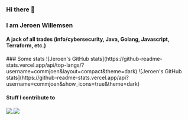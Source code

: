 ### Hi there 👋
### I am Jeroen Willemsen
#### A jack of all trades (info/cybersecurity, Java, Golang, Javascript, Terraform, etc.)

<todo add badges and such>
### Some stats
![Jeroen's GitHub stats](https://github-readme-stats.vercel.app/api/top-langs/?username=commjoen&layout=compact&theme=dark)
![Jeroen's GitHub stats](https://github-readme-stats.vercel.app/api?username=commjoen&show_icons=true&theme=dark)

#### Stuff I contribute to
<a href="https://github.com/WebGoat/WebGoat">
  <img align="center" src="https://github-readme-stats.vercel.app/api/pin/?username=WebGoat&repo=WebGoat" />
</a>
<a href="https://github.com/juice-shop/juice-shop">
  <img align="center" src="https://github-readme-stats.vercel.app/api/pin/?username=juice-shop&repo=juice-shop" />
</a>

<!--
**commjoen/commjoen** is a ✨ _special_ ✨ repository because its `README.md` (this file) appears on your GitHub profile.

Here are some ideas to get you started:

- 🔭 I’m currently working on ...
- 🌱 I’m currently learning ...
- 👯 I’m looking to collaborate on ...
- 🤔 I’m looking for help with ...
- 💬 Ask me about ...
- 📫 How to reach me: ...
- 😄 Pronouns: ...
- ⚡ Fun fact: ...
-->
